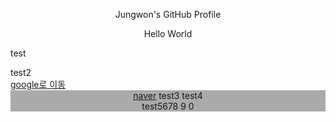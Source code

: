 <head>
  <p align=center>Jungwon's GitHub Profile</p>
</head>
<body>
  <p align=center>Hello World</p>
  <p>test</p>
  test2<br>
  <a href='http://www.google.com'>google로 이동</a>
  <div align=center style='background-color: #aaa'>
    <a href='http://www.naver.com'>naver</a>
    test3
    test4<br/>
    test5678
    9 0
  </div>
</body>
